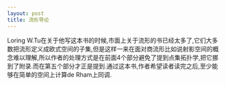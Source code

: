 ```yaml
---
layout: post
title: 流形导论
---
```

Loring W.Tu在关于他写这本书的时候,市面上关于流形的书已经太多了,它们大多数把流形定义成欧式空间的子集,但是这样一来在面对商流形比如说射影空间的概念难以理解,所以作者的处理方式是在前面4个部分避免了提到点集拓扑学,把它挪到了附录.而在第五个部分才正是提到.通过这本书,作者希望读者读完之后,至少能够在简单的空间上计算de Rham上同调.